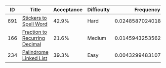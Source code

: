 |ID|Title|Acceptance|Difficulty|Frequency|
|----|-----|----|---|---|
|691|[Stickers to Spell Word]( https://leetcode.com/problems/stickers-to-spell-word)|42.9%|Hard|0.024858702401805627|
|166|[Fraction to Recurring Decimal]( https://leetcode.com/problems/fraction-to-recurring-decimal)|21.6%|Medium|0.014594325356283945|
|234|[Palindrome Linked List]( https://leetcode.com/problems/palindrome-linked-list)|39.3%|Easy|0.0043299483107622555|

